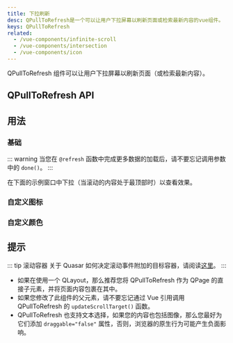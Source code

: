 ```yaml
---
title: 下拉刷新
desc: QPullToRefresh是一个可以让用户下拉屏幕以刷新页面或检索最新内容的vue组件。
keys: QPullToRefresh
related:
  - /vue-components/infinite-scroll
  - /vue-components/intersection
  - /vue-components/icon
---
```


QPullToRefresh 组件可以让用户下拉屏幕以刷新页面（或检索最新内容）。

## QPullToRefresh API

<doc-api file="QPullToRefresh" />

## 用法

### 基础

::: warning
当您在 `@refresh` 函数中完成更多数据的加载后，请不要忘记调用参数中的 `done()`。
:::

在下面的示例窗口中下拉（当滚动的内容处于最顶部时）以查看效果。

<doc-example title="基础" file="QPullToRefresh/Basic" />

### 自定义图标

<doc-example title="自定义图标" file="QPullToRefresh/Icon" />

### 自定义颜色

<doc-example title="自定义颜色" file="QPullToRefresh/CustomColoring" />

## 提示

::: tip 滚动容器
关于 Quasar 如何决定滚动事件附加的目标容器，请阅读[这里](/vue-components/scroll-observer#/vue-components/scroll-observer#确定滚动的容器)。
:::

* 如果在使用一个 QLayout，那么推荐您将 QPullToRefresh 作为 QPage 的直接子元素，并将页面内容包裹在其中。
* 如果您修改了此组件的父元素，请不要忘记通过 Vue 引用调用 QPullToRefresh 的 `updateScrollTarget()` 函数。
* QPullToRefresh 也支持文本选择，如果您的内容也包括图像，那么您最好为它们添加 `draggable="false"` 属性，否则，浏览器的原生行为可能产生负面影响。
